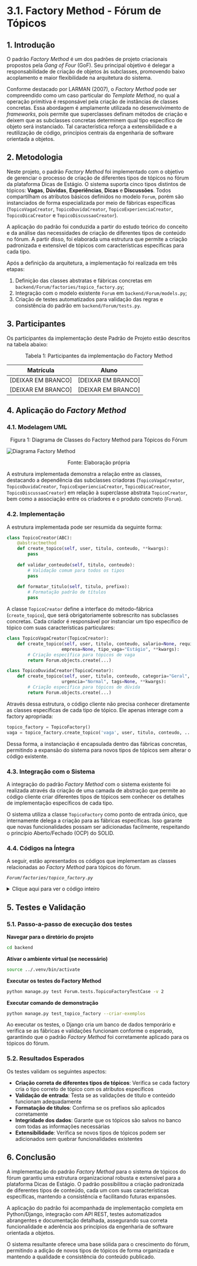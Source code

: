 <style>
    .markdown-section table {
        justify-items: center;
    }

    img{
        max-height: 300px;
        justify-items: center;
    }

</style>

# 3.1. Factory Method - Fórum de Tópicos

## 1. Introdução

O padrão _Factory Method_ é um dos padrões de projeto criacionais propostos pela _Gang of Four_ (GoF). Seu principal objetivo é delegar a responsabilidade de criação de objetos às subclasses, promovendo baixo acoplamento e maior flexibilidade na arquitetura do sistema.

Conforme destacado por LARMAN (2007), o _Factory Method_ pode ser compreendido como um caso particular do _Template Method_, no qual a operação primitiva é responsável pela criação de instâncias de classes concretas. Essa abordagem é amplamente utilizada no desenvolvimento de _frameworks_, pois permite que superclasses definam métodos de criação e deixem que as subclasses concretas determinem qual tipo específico de objeto será instanciado. Tal característica reforça a extensibilidade e a reutilização de código, princípios centrais da engenharia de software orientada a objetos.

## 2. Metodologia

Neste projeto, o padrão _Factory Method_ foi implementado com o objetivo de gerenciar o processo de criação de diferentes tipos de tópicos no fórum da plataforma Dicas de Estágio. O sistema suporta cinco tipos distintos de tópicos: **Vagas**, **Dúvidas**, **Experiências**, **Dicas** e **Discussões**. Todos compartilham os atributos básicos definidos no modelo `Forum`, porém são instanciados de forma especializada por meio de fábricas específicas (`TopicoVagaCreator`, `TopicoDuvidaCreator`, `TopicoExperienciaCreator`, `TopicoDicaCreator` e `TopicoDiscussaoCreator`).

A aplicação do padrão foi conduzida a partir do estudo teórico do conceito e da análise das necessidades de criação de diferentes tipos de conteúdo no fórum. A partir disso, foi elaborada uma estrutura que permite a criação padronizada e extensível de tópicos com características específicas para cada tipo.

Após a definição da arquitetura, a implementação foi realizada em três etapas:

1. Definição das classes abstratas e fábricas concretas em `backend/Forum/factories/topico_factory.py`;
2. Integração com o modelo existente `Forum` em `backend/Forum/models.py`;
3. Criação de testes automatizados para validação das regras e consistência do padrão em `backend/Forum/tests.py`.

## 3. Participantes

Os participantes da implementação deste Padrão de Projeto estão descritos na tabela abaixo:

<p style="text-align: center;">Tabela 1: Participantes da implementação do Factory Method</p>

|Matrícula | Aluno |
| -- | -- |
| [DEIXAR EM BRANCO]  |  [DEIXAR EM BRANCO] |
| [DEIXAR EM BRANCO]  |  [DEIXAR EM BRANCO] |

## 4. Aplicação do _Factory Method_

### 4.1. Modelagem UML

<p style="text-align: center;">Figura 1: Diagrama de Classes do Factory Method para Tópicos do Fórum</p>

![Diagrama Factory Method](diagramFac.png)

<p style="text-align: center;">Fonte: Elaboração própria</p>

A estrutura implementada demonstra a relação entre as classes, destacando a dependência das subclasses criadoras (`TopicoVagaCreator`, `TopicoDuvidaCreator`, `TopicoExperienciaCreator`, `TopicoDicaCreator`, `TopicoDiscussaoCreator`) em relação à superclasse abstrata `TopicoCreator`, bem como a associação entre os criadores e o produto concreto (`Forum`).

### 4.2. Implementação

A estrutura implementada pode ser resumida da seguinte forma:

```python
class TopicoCreator(ABC):
    @abstractmethod
    def create_topico(self, user, titulo, conteudo, **kwargs):
        pass
    
    def validar_conteudo(self, titulo, conteudo):
        # Validação comum para todos os tipos
        pass
    
    def formatar_titulo(self, titulo, prefixo):
        # Formatação padrão de títulos
        pass
```

A classe `TopicoCreator` define a interface do método-fábrica (`create_topico`), que será obrigatoriamente sobrescrito nas subclasses concretas. Cada criador é responsável por instanciar um tipo específico de tópico com suas características particulares:

```python
class TopicoVagaCreator(TopicoCreator):
    def create_topico(self, user, titulo, conteudo, salario=None, requisitos=None, 
                     empresa=None, tipo_vaga="Estágio", **kwargs):
        # Criação específica para tópicos de vaga
        return Forum.objects.create(...)
```

```python
class TopicoDuvidaCreator(TopicoCreator):
    def create_topico(self, user, titulo, conteudo, categoria="Geral", 
                     urgencia="Normal", tags=None, **kwargs):
        # Criação específica para tópicos de dúvida
        return Forum.objects.create(...)
```

Através dessa estrutura, o código cliente não precisa conhecer diretamente as classes específicas de cada tipo de tópico. Ele apenas interage com a factory apropriada:

```python
topico_factory = TopicoFactory()
vaga = topico_factory.create_topico('vaga', user, titulo, conteudo, ...)
```

Dessa forma, a instanciação é encapsulada dentro das fábricas concretas, permitindo a expansão do sistema para novos tipos de tópicos sem alterar o código existente.

### 4.3. Integração com o Sistema

A integração do padrão _Factory Method_ com o sistema existente foi realizada através da criação de uma camada de abstração que permite ao código cliente criar diferentes tipos de tópicos sem conhecer os detalhes de implementação específicos de cada tipo.

O sistema utiliza a classe `TopicoFactory` como ponto de entrada único, que internamente delega a criação para as fábricas específicas. Isso garante que novas funcionalidades possam ser adicionadas facilmente, respeitando o princípio Aberto/Fechado (OCP) do SOLID.

### 4.4. Códigos na Íntegra

A seguir, estão apresentados os códigos que implementam as classes relacionadas ao _Factory Method_ para tópicos do fórum.

*`Forum/factories/topico_factory.py`*

<details>
    <summary>Clique aqui para ver o código inteiro</summary>

```python
from abc import ABC, abstractmethod
from django.utils import timezone
from ..models import Forum

class TopicoCreator(ABC):
    
    @abstractmethod
    def create_topico(self, user, titulo, conteudo, **kwargs):
        pass
    
    def validar_conteudo(self, titulo, conteudo):
        if not titulo or len(titulo.strip()) < 5:
            raise ValueError("Título deve ter pelo menos 5 caracteres")
        
        if not conteudo or len(conteudo.strip()) < 10:
            raise ValueError("Conteúdo deve ter pelo menos 10 caracteres")
        
        return True
    
    def formatar_titulo(self, titulo, prefixo):
        titulo_limpo = titulo.strip()
        if not titulo_limpo.startswith(f"[{prefixo}]"):
            return f"[{prefixo}] {titulo_limpo}"
        return titulo_limpo


class TopicoVagaCreator(TopicoCreator):
    def create_topico(self, user, titulo, conteudo, salario=None, requisitos=None, 
                     empresa=None, tipo_vaga="Estágio", **kwargs):
        self.validar_conteudo(titulo, conteudo)
        
        titulo_formatado = self.formatar_titulo(titulo, f"VAGA - {tipo_vaga.upper()}")
        
        conteudo_enriquecido = conteudo
        
        if empresa:
            conteudo_enriquecido += f"\n\n**Empresa:** {empresa}"
        
        if salario:
            conteudo_enriquecido += f"\n**Salário:** {salario}"
        
        if requisitos:
            conteudo_enriquecido += f"\n**Requisitos:** {requisitos}"
        
        conteudo_enriquecido += f"\n\n**Tipo de Vaga:** {tipo_vaga}"
        conteudo_enriquecido += f"\n**Publicado em:** {timezone.now().strftime('%d/%m/%Y às %H:%M')}"
        
        topico = Forum.objects.create(
            user=user,
            titulo=titulo_formatado,
            conteudo=conteudo_enriquecido,
            visualizacoes=0,
            is_active=True
        )
        
        return topico


class TopicoDuvidaCreator(TopicoCreator):
    def create_topico(self, user, titulo, conteudo, categoria="Geral", 
                     urgencia="Normal", tags=None, **kwargs):
        self.validar_conteudo(titulo, conteudo)
        
        titulo_formatado = self.formatar_titulo(titulo, f"DÚVIDA - {categoria.upper()}")
        
        conteudo_enriquecido = conteudo
        conteudo_enriquecido += f"\n\n**Categoria:** {categoria}"
        conteudo_enriquecido += f"\n**Urgência:** {urgencia}"
        
        if tags:
            tags_str = ", ".join(tags) if isinstance(tags, list) else tags
            conteudo_enriquecido += f"\n**Tags:** {tags_str}"
        
        if urgencia.lower() == "alta":
            conteudo_enriquecido += f"\n\n**URGENTE:** Preciso de ajuda rapidamente!"
        
        conteudo_enriquecido += f"\n\n**Pergunta feita em:** {timezone.now().strftime('%d/%m/%Y às %H:%M')}"
        conteudo_enriquecido += f"\n**Aguardando respostas da comunidade...**"
        
        topico = Forum.objects.create(
            user=user,
            titulo=titulo_formatado,
            conteudo=conteudo_enriquecido,
            visualizacoes=0,
            is_active=True
        )
        
        return topico

class TopicoFactory:
    
    _creators = {
        'vaga': TopicoVagaCreator(),
        'duvida': TopicoDuvidaCreator(),
        'experiencia': TopicoExperienciaCreator(),
        'dica': TopicoDicaCreator(),
        'discussao': TopicoDiscussaoCreator(),
    }
    
    @classmethod
    def get_creator(cls, tipo_topico):
        creator = cls._creators.get(tipo_topico.lower())
        if not creator:
            raise ValueError(f"Tipo de tópico '{tipo_topico}' não suportado. "
                           f"Tipos disponíveis: {list(cls._creators.keys())}")
        return creator
    
    @classmethod
    def create_topico(cls, tipo_topico, user, titulo, conteudo, **kwargs):
        creator = cls.get_creator(tipo_topico)
        return creator.create_topico(user, titulo, conteudo, **kwargs)
    
    @classmethod
    def get_tipos_disponiveis(cls):
        return {
            'vaga': {
                'nome': 'Vaga de Estágio/Emprego',
                'descricao': 'Para publicar oportunidades de estágio ou emprego',
                'campos_extras': ['salario', 'requisitos', 'empresa', 'tipo_vaga'],
                'exemplo': 'Vaga para desenvolvedor Python júnior'
            },
            'duvida': {
                'nome': 'Dúvida sobre Estágios',
                'descricao': 'Para fazer perguntas sobre estágios e carreira',
                'campos_extras': ['categoria', 'urgencia', 'tags'],
                'exemplo': 'Como me preparar para entrevista técnica?'
            },
            'experiencia': {
                'nome': 'Compartilhar Experiência',
                'descricao': 'Para compartilhar experiências de estágio',
                'campos_extras': ['empresa', 'periodo', 'area', 'nota_experiencia'],
                'exemplo': 'Minha experiência como estagiário na empresa X'
            },
            'dica': {
                'nome': 'Dica de Carreira',
                'descricao': 'Para compartilhar dicas úteis sobre carreira',
                'campos_extras': ['categoria_dica', 'nivel', 'aplicabilidade'],
                'exemplo': 'Como criar um LinkedIn profissional'
            },
            'discussao': {
                'nome': 'Discussão Geral',
                'descricao': 'Para iniciar discussões sobre temas diversos',
                'campos_extras': ['tema', 'tipo_discussao'],
                'exemplo': 'O que vocês acham do home office para estagiários?'
            }
        }
```
</details>

## 5. Testes e Validação

### 5.1. Passo-a-passo de execução dos testes

**Navegar para o diretório do projeto**

```bash
cd backend
```

**Ativar o ambiente virtual (se necessário)**

```bash
source ../.venv/bin/activate
```

**Executar os testes do Factory Method**

```bash
python manage.py test Forum.tests.TopicoFactoryTestCase -v 2
```

**Executar comando de demonstração**

```bash
python manage.py test_topico_factory --criar-exemplos
```

Ao executar os testes, o Django cria um banco de dados temporário e verifica se as fábricas e validações funcionam conforme o esperado, garantindo que o padrão _Factory Method_ foi corretamente aplicado para os tópicos do fórum.

### 5.2. Resultados Esperados

Os testes validam os seguintes aspectos:

- **Criação correta de diferentes tipos de tópicos**: Verifica se cada factory cria o tipo correto de tópico com os atributos específicos
- **Validação de entrada**: Testa se as validações de título e conteúdo funcionam adequadamente
- **Formatação de títulos**: Confirma se os prefixos são aplicados corretamente
- **Integridade dos dados**: Garante que os tópicos são salvos no banco com todas as informações necessárias
- **Extensibilidade**: Verifica se novos tipos de tópicos podem ser adicionados sem quebrar funcionalidades existentes

## 6. Conclusão

A implementação do padrão _Factory Method_ para o sistema de tópicos do fórum garantiu uma estrutura organizacional robusta e extensível para a plataforma Dicas de Estágio. O padrão possibilitou a criação padronizada de diferentes tipos de conteúdo, cada um com suas características específicas, mantendo a consistência e facilitando futuras expansões.

A aplicação do padrão foi acompanhada de implementação completa em Python/Django, integração com API REST, testes automatizados abrangentes e documentação detalhada, assegurando sua correta funcionalidade e aderência aos princípios da engenharia de software orientada a objetos.

O sistema resultante oferece uma base sólida para o crescimento do fórum, permitindo a adição de novos tipos de tópicos de forma organizada e mantendo a qualidade e consistência do conteúdo publicado.
